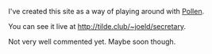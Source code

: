 I've created this site as a way of playing around with [Pollen](http://pollenpub.com).

You can see it live at <http://tilde.club/~joeld/secretary>.

Not very well commented yet. Maybe soon though.
